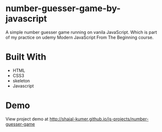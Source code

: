 # number-guesser-game-by-javascript
A simple number guesser game running on vanila JavaScript. Which is part of my practice on udemy Modern JavaScript From The Beginning course.

# Built With
- HTML
- CSS3
- skeleton
- Javascript

# Demo

View project demo at http://shajal-kumer.github.io/js-projects/number-guesser-game
